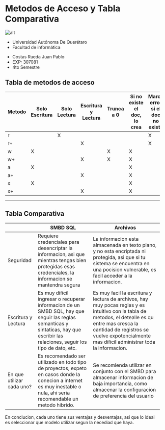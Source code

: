 <!-- # ED_JuanPabloCostas_MenuPilasDinamicas -->
# Metodos de Acceso y Tabla Comparativa

![alt](https://randomwordgenerator.com/img/picture-generator/57e2d64a4d50a814f1dc8460962e33791c3ad6e04e507441722a72dd9f4dc1_640.jpg)

- Universidad Autónoma De Querétaro
- Facultad de informática
<!-- - Estructura de datos
- M.I.S.D. Erika del Río Magaña -->

<!-- markdownlint-disable-line MD000 -->

- Costas Rueda Juan Pablo
- EXP: 307081
- 4to Semestre

## Tabla de metodos de acceso

| Metodo | Solo Escritura | Solo Lectura | Escritura y Lectura | Trunca a 0 | Si no existe el doc, lo crea| Marca error si el doc no existe | Marca error si el doc existe |
|-----------|-----------|-----------|-----------|-----------|-----------|-----------|-----------|
|r          |           |     X      |           |           |           |   X        |           |
| r+        |           |           |     X      |           |           |    X       |           |
|  w        |    X       |           |           |      X     |     X      |           |           |
|  w+       |           |           |      X     |     X      |     X      |           |           |
|  a        |     X      |           |           |           |     X      |           |           |
|  a+       |           |           |     X      |           |     X      |           |           |
|  x        |      X     |           |           |           |      X     |           |     X      |
|  x+       |           |           |     X      |           |    X       |           |       X    |

----------

## Tabla Comparativa

|          | SMBD SQL  | Archivos
|----------|-------------|-------------|
| Seguridad | Requiere credenciales para desencriptar la informacion, asi que mientras tengas bien protegidas esas credenciales, la informacion se mantendra segura | La informacion esta almacenada en texto plano, y no esta encriptada ni protegida, asi que si tu sistema se encuentra en una pocision vulnerable, es facil acceder a la informacion.
| Escritura y Lectura | Es muy dificil ingresar o recuperar informacion de un SMBD SQL, hay que seguir las reglas semanticas y sintaticas, hay que escribir las relaciones, seguir los tipo de dato, etc. | Es muy facil la escritura y lectura de archivos, hay muy pocas reglas y es intuitivo con la tabla de metodos, el detealle es qu entre mas cresca la cantidad de registros se vuelve expotencialmente mas dificil administrar toda la informacion. |
| En que utilizar cada uno? |Es recomendado ser utilizado en todo tipo de proyectos, expeto en casos donde la conecion a internet es muy inestable o nula, ahi seria recomendable un metodo hibrido.| Se recomienda utilizar en conjunto con el SMBD para almacenar informacion de baja importancia, como almacenar la configuracion de preferencia del usuario|.

En conclucion, cada uno tiene sus ventajas y desventajas, asi que lo ideal es seleccionar que modelo utilizar segun la necediad que haya.

